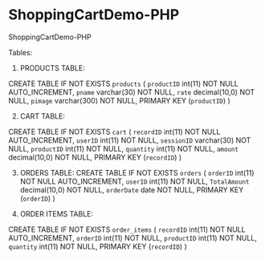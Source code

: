# ShoppingCartDemo-PHP
ShoppingCartDemo-PHP

Tables:

1. PRODUCTS TABLE:

CREATE TABLE IF NOT EXISTS `products` (
  `productID` int(11) NOT NULL AUTO_INCREMENT,
  `pname` varchar(30) NOT NULL,
  `rate` decimal(10,0) NOT NULL,
  `pimage` varchar(300) NOT NULL,
  PRIMARY KEY (`productID`)
)

2. CART TABLE:

CREATE TABLE IF NOT EXISTS `cart` (
  `recordID` int(11) NOT NULL AUTO_INCREMENT,
  `userID` int(11) NOT NULL,
  `sessionID` varchar(30) NOT NULL,
  `productID` int(11) NOT NULL,
  `quantity` int(11) NOT NULL,
  `amount` decimal(10,0) NOT NULL,
  PRIMARY KEY (`recordID`)
)

3. ORDERS TABLE:
CREATE TABLE IF NOT EXISTS `orders` (
  `orderID` int(11) NOT NULL AUTO_INCREMENT,
  `userID` int(11) NOT NULL,
  `TotalAmount` decimal(10,0) NOT NULL,
  `orderDate` date NOT NULL,
  PRIMARY KEY (`orderID`)
)

4. ORDER ITEMS TABLE:

CREATE TABLE IF NOT EXISTS `order_items` (
  `recordID` int(11) NOT NULL AUTO_INCREMENT,
  `orderID` int(11) NOT NULL,
  `productID` int(11) NOT NULL,
  `quantity` int(11) NOT NULL,
  PRIMARY KEY (`recordID`)
)
